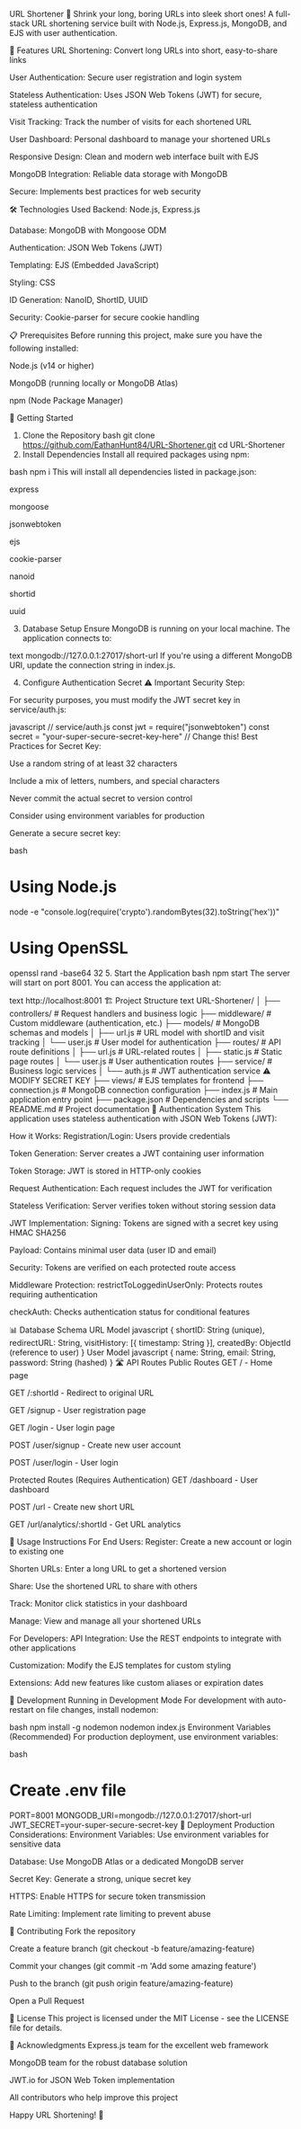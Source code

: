 URL Shortener 🚀
Shrink your long, boring URLs into sleek short ones! A full-stack URL shortening service built with Node.js, Express.js, MongoDB, and EJS with user authentication.

🌟 Features
URL Shortening: Convert long URLs into short, easy-to-share links

User Authentication: Secure user registration and login system

Stateless Authentication: Uses JSON Web Tokens (JWT) for secure, stateless authentication

Visit Tracking: Track the number of visits for each shortened URL

User Dashboard: Personal dashboard to manage your shortened URLs

Responsive Design: Clean and modern web interface built with EJS

MongoDB Integration: Reliable data storage with MongoDB

Secure: Implements best practices for web security

🛠️ Technologies Used
Backend: Node.js, Express.js

Database: MongoDB with Mongoose ODM

Authentication: JSON Web Tokens (JWT)

Templating: EJS (Embedded JavaScript)

Styling: CSS

ID Generation: NanoID, ShortID, UUID

Security: Cookie-parser for secure cookie handling

📋 Prerequisites
Before running this project, make sure you have the following installed:

Node.js (v14 or higher)

MongoDB (running locally or MongoDB Atlas)

npm (Node Package Manager)

🚀 Getting Started
1. Clone the Repository
bash
git clone https://github.com/EathanHunt84/URL-Shortener.git
cd URL-Shortener
2. Install Dependencies
Install all required packages using npm:

bash
npm i
This will install all dependencies listed in package.json:

express

mongoose

jsonwebtoken

ejs

cookie-parser

nanoid

shortid

uuid

3. Database Setup
Ensure MongoDB is running on your local machine. The application connects to:

text
mongodb://127.0.0.1:27017/short-url
If you're using a different MongoDB URI, update the connection string in index.js.

4. Configure Authentication Secret
⚠️ Important Security Step:

For security purposes, you must modify the JWT secret key in service/auth.js:

javascript
// service/auth.js
const jwt = require("jsonwebtoken")
const secret = "your-super-secure-secret-key-here" // Change this!
Best Practices for Secret Key:

Use a random string of at least 32 characters

Include a mix of letters, numbers, and special characters

Never commit the actual secret to version control

Consider using environment variables for production

Generate a secure secret key:

bash
# Using Node.js
node -e "console.log(require('crypto').randomBytes(32).toString('hex'))"

# Using OpenSSL
openssl rand -base64 32
5. Start the Application
bash
npm start
The server will start on port 8001. You can access the application at:

text
http://localhost:8001
🏗️ Project Structure
text
URL-Shortener/
│
├── controllers/          # Request handlers and business logic
├── middleware/          # Custom middleware (authentication, etc.)
├── models/             # MongoDB schemas and models
│   ├── url.js          # URL model with shortID and visit tracking
│   └── user.js         # User model for authentication
├── routes/             # API route definitions
│   ├── url.js          # URL-related routes
│   ├── static.js       # Static page routes
│   └── user.js         # User authentication routes
├── service/            # Business logic services
│   └── auth.js         # JWT authentication service ⚠️ MODIFY SECRET KEY
├── views/              # EJS templates for frontend
├── connection.js       # MongoDB connection configuration
├── index.js           # Main application entry point
├── package.json       # Dependencies and scripts
└── README.md          # Project documentation
🔐 Authentication System
This application uses stateless authentication with JSON Web Tokens (JWT):

How it Works:
Registration/Login: Users provide credentials

Token Generation: Server creates a JWT containing user information

Token Storage: JWT is stored in HTTP-only cookies

Request Authentication: Each request includes the JWT for verification

Stateless Verification: Server verifies token without storing session data

JWT Implementation:
Signing: Tokens are signed with a secret key using HMAC SHA256

Payload: Contains minimal user data (user ID and email)

Security: Tokens are verified on each protected route access

Middleware Protection:
restrictToLoggedinUserOnly: Protects routes requiring authentication

checkAuth: Checks authentication status for conditional features

📊 Database Schema
URL Model
javascript
{
  shortID: String (unique),
  redirectURL: String,
  visitHistory: [{ timestamp: String }],
  createdBy: ObjectId (reference to user)
}
User Model
javascript
{
  name: String,
  email: String,
  password: String (hashed)
}
🛣️ API Routes
Public Routes
GET / - Home page

GET /:shortId - Redirect to original URL

GET /signup - User registration page

GET /login - User login page

POST /user/signup - Create new user account

POST /user/login - User login

Protected Routes (Requires Authentication)
GET /dashboard - User dashboard

POST /url - Create new short URL

GET /url/analytics/:shortId - Get URL analytics

🚦 Usage Instructions
For End Users:
Register: Create a new account or login to existing one

Shorten URLs: Enter a long URL to get a shortened version

Share: Use the shortened URL to share with others

Track: Monitor click statistics in your dashboard

Manage: View and manage all your shortened URLs

For Developers:
API Integration: Use the REST endpoints to integrate with other applications

Customization: Modify the EJS templates for custom styling

Extensions: Add new features like custom aliases or expiration dates

🔧 Development
Running in Development Mode
For development with auto-restart on file changes, install nodemon:

bash
npm install -g nodemon
nodemon index.js
Environment Variables (Recommended)
For production deployment, use environment variables:

bash
# Create .env file
PORT=8001
MONGODB_URI=mongodb://127.0.0.1:27017/short-url
JWT_SECRET=your-super-secure-secret-key
🚀 Deployment
Production Considerations:
Environment Variables: Use environment variables for sensitive data

Database: Use MongoDB Atlas or a dedicated MongoDB server

Secret Key: Generate a strong, unique secret key

HTTPS: Enable HTTPS for secure token transmission

Rate Limiting: Implement rate limiting to prevent abuse

🤝 Contributing
Fork the repository

Create a feature branch (git checkout -b feature/amazing-feature)

Commit your changes (git commit -m 'Add some amazing feature')

Push to the branch (git push origin feature/amazing-feature)

Open a Pull Request

📝 License
This project is licensed under the MIT License - see the LICENSE file for details.

🙏 Acknowledgments
Express.js team for the excellent web framework

MongoDB team for the robust database solution

JWT.io for JSON Web Token implementation

All contributors who help improve this project

Happy URL Shortening! 🚀

